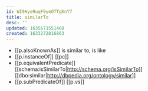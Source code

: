 ```yaml
---
id: WI9Hye9uqF9yeOTTgKnY7
title: similarTo
desc: ''
updated: 1635671551468
created: 1633272816863
---
```




- [[p.alsoKnownAs]] is similar to, is like
- [[p.instanceOf]] [[pc]]
- [[p.equivalentPredicate]] [[schema:isSimilarTo|http://schema.org/isSimilarTo]] [[dbo:similar|http://dbpedia.org/ontology/similar]]
- [[p.subPredicateOf]] [[p.vs]]
